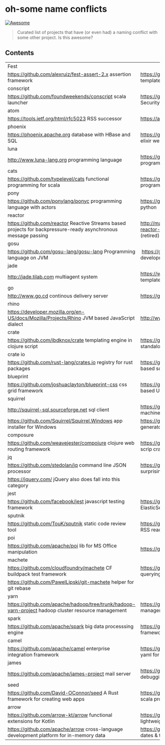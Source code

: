 
# oh-some name conflicts 

[![Awesome](https://cdn.rawgit.com/sindresorhus/awesome/d7305f38d29fed78fa85652e3a63e154dd8e8829/media/badge.svg)](https://github.com/sindresorhus/awesome)

> Curated list of projects that have (or even had) a naming conflict with some other project. Is this awesome?

## Contents

|  |  |
| ------------- | ------------- |
| Fest |
| https://github.com/alexruiz/fest-assert-2.x assertion framework | https://github.com/mailru/fest  javascript templates по руский |
| conscript |
| https://github.com/foundweekends/conscript scala launcher | https://github.com/google/conscrypt Java Security Provider |
| atom      |
| https://tools.ietf.org/html/rfc5023 RSS successor | https://atom.io/ text editor |
| phoenix   |
| https://phoenix.apache.org database with HBase and SQL | https://github.com/phoenixframework/phoenix elixir web framework |
| luna      |
| http://www.luna-lang.org programming language | https://github.com/tj/luna another programming language |
| cats      |
| https://github.com/typelevel/cats functional programming for scala | https://github.com/funcool/cats functional programming for clojure |
| pony      |
| https://github.com/ponylang/ponyc programming language with actors | https://github.com/ponyorm/pony ORM in python |
| reactor   |
| https://github.com/reactor Reactive Streams based projects for backpressure-ready asynchronous message passing | http://maven.apache.org/plugins/maven-reactor-plugin multi-module plugin for maven (retired) | 
| gosu |
| https://github.com/gosu-lang/gosu-lang Programming language on JVM | https://github.com/gosu/gosu  2D game development library |
| jade |
| http://jade.tilab.com multiagent system | https://www.npmjs.com/package/jade template language * renamed recently to `Pug` | 
| go   |
| http://www.go.cd continous delivery server | https://golang.org language from google  | 
| rhino |
| https://developer.mozilla.org/en-US/docs/Mozilla/Projects/Rhino JVM based JavaScript dialect | http://www.rhino3d.com 3D modelling lib |
| crate |
| https://github.com/ibdknox/crate templating engine in clojure script | https://github.com/copiousfreetime/crate standalone app builder for ruby |
| crate io |
| https://github.com/rust-lang/crates.io registry for rust packages | https://github.com/crate/crate elasticsearch based sql-like data storage |
| blueprint |
| https://github.com/joshuaclayton/blueprint-css css grid framework | https://github.com/palantir/blueprint react based UI-toolkit |
| squirrel |
| http://squirrel-sql.sourceforge.net sql client | https://github.com/hekailiang/squirrel state machine |
| https://github.com/Squirrel/Squirrel.Windows app installer for Windows | https://github.com/Masterminds/squirrel SQL generator in GO |
| composure | 
| https://github.com/weavejester/compojure clojure web routing framework | https://github.com/erichs/composure shell scrip crafting framework
| jq |
| https://github.com/stedolan/jq command line JSON processor | https://github.com/Teradata/jaqy SQL client, surprisingly installs itself as `jq` |
| https://jquery.com/ jQuery also does fall into this category | |
| jest |
| https://github.com/facebook/jest javascript testing framework | https://github.com/searchbox-io/Jest Java ElasticSearch REST client |
| sputnik |
| https://github.com/TouK/sputnik static code review tool | https://github.com/szwacz/sputnik desktop RSS reader |
| poi |
| https://github.com/apache/poi lib for MS Office manipulation | https://github.com/egoist/poi js framework |
| machete |
| https://github.com/cloudfoundry/machete CF buildpack test framework | https://github.com/phatboyg/Machete parsing, querying and processing sophisticated text |
| https://github.com/PawelLipski/git-machete helper for git rebase |
| yarn |
| https://github.com/apache/hadoop/tree/trunk/hadoop-yarn-project hadoop cluster resource management | https://github.com/yarnpkg/yarn dependency manager in javascript ecosystem |
| spark |
| https://github.com/apache/spark big data processsing engine |  https://github.com/perwendel/spark tiny web framework |
| camel |
| https://github.com/apache/camel enterprise integration framework | https://github.com/decorators-squad/camel yaml for java |
| james |
| https://github.com/apache/james-project mail server | https://github.com/james-proxy/james debugging web proxy |
| seed |
| https://github.com/David-OConnor/seed A Rust framework for creating web apps | https://github.com/tindzk/seed build tool for scala projects |
| arrow |
| https://github.com/arrow-kt/arrow functional extensions for Kotlin | https://github.com/android10/arrow lightweight toolbox for Java/Android |
| https://github.com/apache/arrow cross-language development platform for in-memory data | https://github.com/crsmithdev/arrow better dates & times for Python |


